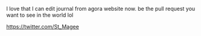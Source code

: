 I love that I can edit journal from agora website now. be the pull request you want to see in the world lol

https://twitter.com/St_Magee